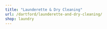 ```yaml
---
title: "Launderette & Dry Cleaning"
url: /dartford/launderette-and-dry-cleaning/
shop: laundry
---
```

